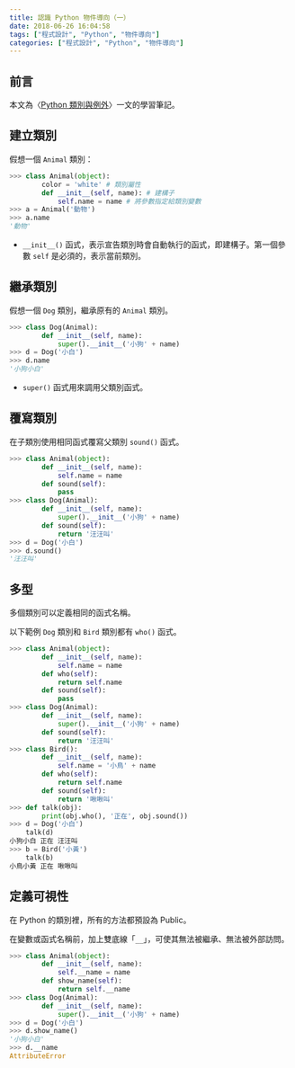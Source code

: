 ```yaml
---
title: 認識 Python 物件導向（一）
date: 2018-06-26 16:04:58
tags: ["程式設計", "Python", "物件導向"]
categories: ["程式設計", "Python", "物件導向"]
---
```


## 前言

本文為〈[Python 類別與例外](https://sites.google.com/site/zsgititit/home/python-cheng-shi-she-ji/python-lei-bie)〉一文的學習筆記。

## 建立類別

假想一個 `Animal` 類別：

```py
>>> class Animal(object):
        color = 'white' # 類別屬性
        def __init__(self, name): # 建構子
            self.name = name # 將參數指定給類別變數
>>> a = Animal('動物')
>>> a.name
'動物'
```

- `__init__()` 函式，表示宣告類別時會自動執行的函式，即建構子。第一個參數 `self` 是必須的，表示當前類別。

## 繼承類別

假想一個 `Dog` 類別，繼承原有的 `Animal` 類別。

```py
>>> class Dog(Animal):
        def __init__(self, name):
            super().__init__('小狗' + name)
>>> d = Dog('小白')
>>> d.name
'小狗小白'
```

- `super()` 函式用來調用父類別函式。

## 覆寫類別

在子類別使用相同函式覆寫父類別 `sound()` 函式。

```py
>>> class Animal(object):
        def __init__(self, name):
            self.name = name
        def sound(self):
            pass
>>> class Dog(Animal):
        def __init__(self, name):
            super().__init__('小狗' + name)
        def sound(self):
            return '汪汪叫'
>>> d = Dog('小白')
>>> d.sound()
'汪汪叫'
```

## 多型

多個類別可以定義相同的函式名稱。

以下範例 `Dog` 類別和 `Bird` 類別都有 `who()` 函式。

```py
>>> class Animal(object):
        def __init__(self, name):
            self.name = name
        def who(self):
            return self.name
        def sound(self):
            pass
>>> class Dog(Animal):
        def __init__(self, name):
            super().__init__('小狗' + name)
        def sound(self):
            return '汪汪叫'
>>> class Bird():
        def __init__(self, name):
            self.name = '小鳥' + name
        def who(self):
            return self.name
        def sound(self):
            return '啾啾叫'
>>> def talk(obj):
        print(obj.who(), '正在', obj.sound())
>>> d = Dog('小白')
    talk(d)
小狗小白 正在 汪汪叫
>>> b = Bird('小黃')
    talk(b)
小鳥小黃 正在 啾啾叫
```

## 定義可視性

在 Python 的類別裡，所有的方法都預設為 Public。

在變數或函式名稱前，加上雙底線「`__`」，可使其無法被繼承、無法被外部訪問。

```py
>>> class Animal(object):
        def __init__(self, name):
            self.__name = name
        def show_name(self):
            return self.__name
>>> class Dog(Animal):
        def __init__(self, name):
            super().__init__('小狗' + name)
>>> d = Dog('小白')
>>> d.show_name()
'小狗小白'
>>> d.__name
AttributeError
```
